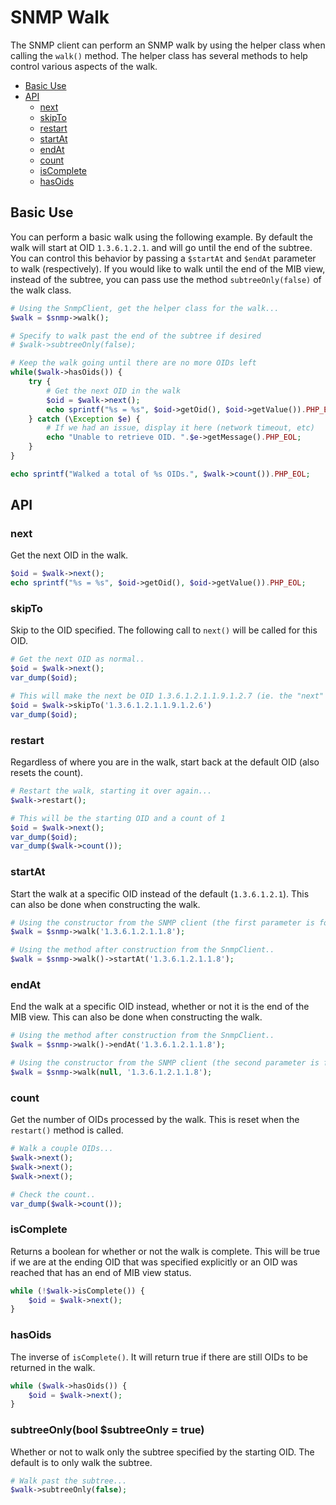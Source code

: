 SNMP Walk
================

The SNMP client can perform an SNMP walk by using the helper class when calling the `walk()` method. The helper class
has several methods to help control various aspects of the walk.

* [Basic Use](#basic-use)
* [API](#api)
  * [next](#next)
  * [skipTo](#skipto)
  * [restart](#restart)
  * [startAt](#startat)
  * [endAt](#endat)
  * [count](#count)
  * [isComplete](#iscomplete)
  * [hasOids](#hasoids)

## Basic Use

You can perform a basic walk using the following example. By default the walk will start at OID `1.3.6.1.2.1`. and will
go until the end of the subtree. You can control this behavior by passing a `$startAt` and `$endAt` parameter to walk
(respectively). If you would like to walk until the end of the MIB view, instead of the subtree, you can pass use the
method `subtreeOnly(false)` of the walk class.

```php
# Using the SnmpClient, get the helper class for the walk...
$walk = $snmp->walk();

# Specify to walk past the end of the subtree if desired
# $walk->subtreeOnly(false);

# Keep the walk going until there are no more OIDs left
while($walk->hasOids()) {
    try {
        # Get the next OID in the walk
        $oid = $walk->next();
        echo sprintf("%s = %s", $oid->getOid(), $oid->getValue()).PHP_EOL;
    } catch (\Exception $e) {
        # If we had an issue, display it here (network timeout, etc)
        echo "Unable to retrieve OID. ".$e->getMessage().PHP_EOL;
    }
}

echo sprintf("Walked a total of %s OIDs.", $walk->count()).PHP_EOL; 
```

## API

### next

Get the next OID in the walk.

```php
$oid = $walk->next();
echo sprintf("%s = %s", $oid->getOid(), $oid->getValue()).PHP_EOL;
```

### skipTo

Skip to the OID specified. The following call to `next()` will be called for this OID.

```php
# Get the next OID as normal..
$oid = $walk->next();
var_dump($oid);

# This will make the next be OID 1.3.6.1.2.1.1.9.1.2.7 (ie. the "next" in the sequence)
$oid = $walk->skipTo('1.3.6.1.2.1.1.9.1.2.6')
var_dump($oid);
```

### restart

Regardless of where you are in the walk, start back at the default OID (also resets the count).

```php
# Restart the walk, starting it over again...
$walk->restart();

# This will be the starting OID and a count of 1
$oid = $walk->next();
var_dump($oid);
var_dump($walk->count());
```

### startAt

Start the walk at a specific OID instead of the default (`1.3.6.1.2.1`). This can also be done when constructing the
walk.

```php
# Using the constructor from the SNMP client (the first parameter is for where to start)..
$walk = $snmp->walk('1.3.6.1.2.1.1.8');

# Using the method after construction from the SnmpClient..
$walk = $snmp->walk()->startAt('1.3.6.1.2.1.1.8');
```

### endAt

End the walk at a specific OID instead, whether or not it is the end of the MIB view. This can also be done when
constructing the walk.

```php
# Using the method after construction from the SnmpClient..
$walk = $snmp->walk()->endAt('1.3.6.1.2.1.1.8');

# Using the constructor from the SNMP client (the second parameter is for where to end)..
$walk = $snmp->walk(null, '1.3.6.1.2.1.1.8');
```

### count

Get the number of OIDs processed by the walk. This is reset when the `restart()` method is called.

```php
# Walk a couple OIDs...
$walk->next();
$walk->next();
$walk->next();

# Check the count..
var_dump($walk->count());
```

### isComplete

Returns a boolean for whether or not the walk is complete. This will be true if we are at the ending OID that was specified
explicitly or an OID was reached that has an end of MIB view status.

```php
while (!$walk->isComplete()) {
    $oid = $walk->next();
}
```

### hasOids

The inverse of `isComplete()`. It will return true if there are still OIDs to be returned in the walk.

```php
while ($walk->hasOids()) {
    $oid = $walk->next();
}
```

### subtreeOnly(bool $subtreeOnly = true)

Whether or not to walk only the subtree specified by the starting OID. The default is to only walk the subtree.

```php
# Walk past the subtree...
$walk->subtreeOnly(false);
```
